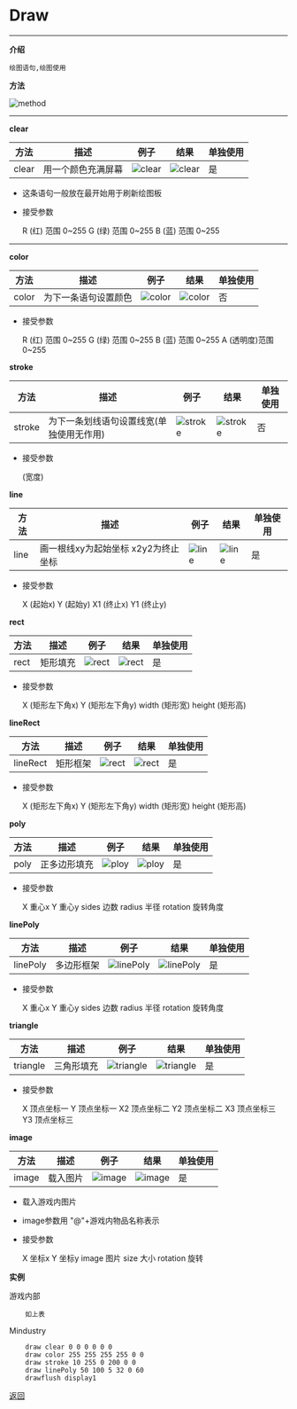 # Draw

---

**介绍**

    绘图语句,绘图使用
        
**方法**

![method](/Guide/img/draw.png)

---

**clear**

|方法|描述|例子|结果|单独使用|
|-- |-- |-- |-- |-- |
|clear|用一个颜色充满屏幕|![clear](/Guide/example/clear.png)|![clear](/Guide/img/clear.png)|是|

- 这条语句一般放在最开始用于刷新绘图板
- 接受参数

    R (红) 范围 0~255
    G (绿) 范围 0~255
    B (蓝) 范围 0~255

---

**color**

|方法|描述|例子|结果|单独使用|
|-- |-- |-- |-- |-- |
|color|为下一条语句设置颜色|![color](/Guide/example/color.png)|![color](/Guide/img/color.png)|否|

- 接受参数

    R   (红)    范围 0~255
    G   (绿)    范围 0~255
    B   (蓝)    范围 0~255
    A   (透明度)范围 0~255

**stroke**

|方法|描述|例子|结果|单独使用|
|-- |-- |-- |-- |-- |
|stroke|为下一条划线语句设置线宽(单独使用无作用)|![stroke](/Guide/example/stroke.png)|![stroke](/Guide/img/stroke.png)|否|

- 接受参数

    (宽度)

**line**

|方法|描述|例子|结果|单独使用|
|-- |-- |-- |-- |-- |
|line|画一根线xy为起始坐标 x2y2为终止坐标|![line](/Guide/example/line.png)|![line](/Guide/img/line.png)|是|

- 接受参数

    X   (起始x)
    Y   (起始y)
    X1  (终止x)
    Y1  (终止y)

**rect**

|方法|描述|例子|结果|单独使用|
|-- |-- |-- |-- |-- |
|rect|矩形填充|![rect](/Guide/example/rect.png)|![rect](/Guide/img/rect.png)|是|

- 接受参数

    X   (矩形左下角x)
    Y   (矩形左下角y)
    width   (矩形宽)
    height  (矩形高)

**lineRect**

|方法|描述|例子|结果|单独使用|
|-- |-- |-- |-- |-- |
|lineRect|矩形框架|![rect](/Guide/example/lineRect.png)|![rect](/Guide/img/lineRect.png)|是|

- 接受参数

    X   (矩形左下角x)
    Y   (矩形左下角y)
    width   (矩形宽)
    height  (矩形高)

**poly**

|方法|描述|例子|结果|单独使用|
|-- |-- |-- |-- |-- |
|poly|正多边形填充|![ploy](/Guide/example/poly.png)|![ploy](/Guide/img/poly.png)|是|

- 接受参数

    X   重心x
    Y   重心y
    sides   边数
    radius  半径
    rotation  旋转角度

**linePoly**

|方法|描述|例子|结果|单独使用|
|-- |-- |-- |-- |-- |
|linePoly|多边形框架|![linePoly](/Guide/example/linePoly.png)|![linePoly](/Guide/img/linePoly.png)|是|

- 接受参数

    X   重心x
    Y   重心y
    sides   边数
    radius  半径
    rotation  旋转角度

**triangle**

|方法|描述|例子|结果|单独使用|
|-- |-- |-- |-- |-- |
|triangle|三角形填充|![triangle](/Guide/example/triangle.png)|![triangle](/Guide/img/triangle.png)|是|

- 接受参数

    X   顶点坐标一
    Y   顶点坐标一
    X2  顶点坐标二
    Y2  顶点坐标二
    X3  顶点坐标三
    Y3  顶点坐标三

**image**

|方法|描述|例子|结果|单独使用|
|-- |-- |-- |-- |-- |
|image|载入图片|![image](/Guide/example/image.png)|![image](/Guide/img/image.png)|是|

- 载入游戏内图片
- image参数用 "@"+游戏内物品名称表示
- 接受参数

    X   坐标x
    Y   坐标y
    image   图片
    size    大小
    rotation    旋转

**实例**

游戏内部
```
    如上表
```
Mindustry
```
    draw clear 0 0 0 0 0 0
    draw color 255 255 255 255 0 0
    draw stroke 10 255 0 200 0 0
    draw linePoly 50 100 5 32 0 60
    drawflush display1
```


[返回](https://lanluz.github.io/)